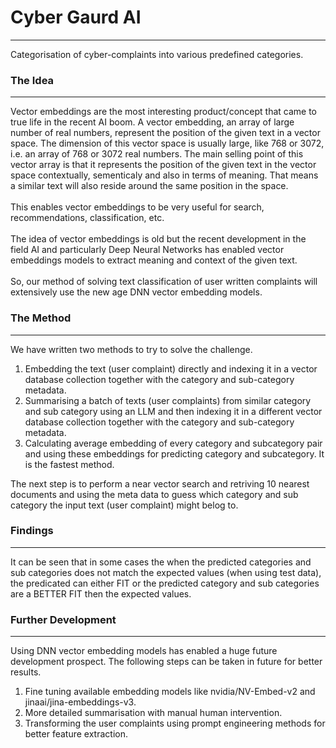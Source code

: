 # Cyber Gaurd AI
<hr/>
Categorisation of cyber-complaints into various predefined categories.

### The Idea
<hr/>
Vector embeddings are the most interesting product/concept that came to true life in the recent AI boom. A vector embedding, an array of large number of real numbers, represent the position of the given text in a vector space. The dimension of this vector space is usually large, like 768 or 3072, i.e. an array of 768 or 3072 real numbers. The main selling point of this vector array is that it represents the position of the given text in the vector space contextually, sementicaly and also in terms of meaning. That means a similar text will also reside around the same position in the space.
<br />
<br />
This enables vector embeddings to be very useful for search, recommendations, classification, etc.
<br />
<br />
The idea of vector embeddings is old but the recent development in the field AI and particularly Deep Neural Networks has enabled vector embeddings models to extract meaning and context of the given text.
<br />
<br />
So, our method of solving text classification of user written complaints will extensively use the new age DNN vector embedding models.

### The Method
<hr />
We have written two methods to try to solve the challenge.
<ol>
<li>Embedding the text (user complaint) directly and indexing it in a vector database collection together with the category and sub-category metadata.
<li>Summarising a batch of texts (user complaints) from similar category and sub category using an LLM and then indexing it in a different vector database collection together with the category and sub-category metadata.
<li>Calculating average embedding of every category and subcategory pair and using these embeddings for predicting category and subcategory. It is the fastest method.
</ol>
The next step is to perform a near vector search and retriving 10 nearest documents and using the meta data to guess which category and sub category the input text (user complaint) might belog to.

### Findings
<hr />
It can be seen that in some cases the when the predicted categories and sub categories does not match the expected values (when using test data), the predicated can either FIT or the predicted category and sub categories are a BETTER FIT then the expected values. 

### Further Development
<hr />
Using DNN vector embedding models has enabled a huge future development prospect. The following steps can be taken in future for better results.
<ol>
<li> Fine tuning available embedding models like nvidia/NV-Embed-v2 and jinaai/jina-embeddings-v3.
<li> More detailed summarisation with manual human intervention.
<li> Transforming the user complaints using prompt engineering methods for better feature extraction. 
</ol>